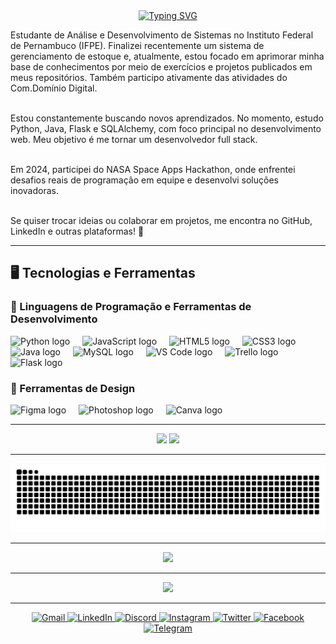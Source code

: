 <div align="center">
  <a href="https://git.io/typing-svg">
    <img src="https://readme-typing-svg.herokuapp.com?font=Press+Start+2P&weight=500&size=25&pause=1000&color=FFFFFF&center=true&width=435&lines=Olá%F0%9F%91%8B%2C+eu+sou+Yuri!" alt="Typing SVG" />
  </a>
</div>

<p align="left">
  Estudante de Análise e Desenvolvimento de Sistemas no Instituto Federal de Pernambuco (IFPE). Finalizei recentemente um sistema de gerenciamento de estoque e, atualmente, estou focado em aprimorar minha base de conhecimentos por meio de exercícios e projetos publicados em meus repositórios. Também participo ativamente das atividades do Com.Domínio Digital.<br><br>

  Estou constantemente buscando novos aprendizados. No momento, estudo Python, Java, Flask e SQLAlchemy, com foco principal no desenvolvimento web. Meu objetivo é me tornar um desenvolvedor full stack.<br><br>

  Em 2024, participei do NASA Space Apps Hackathon, onde enfrentei desafios reais de programação em equipe e desenvolvi soluções inovadoras.<br><br>

  Se quiser trocar ideias ou colaborar em projetos, me encontra no GitHub, LinkedIn e outras plataformas! 🚀
</p>

---

## 🖥️ Tecnologias e Ferramentas  

### 🚀 Linguagens de Programação e Ferramentas de Desenvolvimento
<div align="left">
  <img src="https://cdn.jsdelivr.net/gh/devicons/devicon/icons/python/python-original.svg" height="40" alt="Python logo" />
  <img width="12" />
  <img src="https://cdn.jsdelivr.net/gh/devicons/devicon/icons/javascript/javascript-original.svg" height="40" alt="JavaScript logo" />
  <img width="12" />
  <img src="https://cdn.jsdelivr.net/gh/devicons/devicon/icons/html5/html5-original.svg" height="40" alt="HTML5 logo" />
  <img width="12" />
  <img src="https://cdn.jsdelivr.net/gh/devicons/devicon/icons/css3/css3-original.svg" height="40" alt="CSS3 logo" />
  <img width="12" />
  <img src="https://cdn.jsdelivr.net/gh/devicons/devicon/icons/java/java-original.svg" height="40" alt="Java logo" />
  <img width="12" />
  <img src="https://devicon-website.vercel.app/api/mysql/original.svg" height="40" alt="MySQL logo" />
  <img width="12" />
  <img src="https://devicon-website.vercel.app/api/vscode/original.svg" height="40" alt="VS Code logo" />
  <img width="12" />
  <img src="https://devicon-website.vercel.app/api/trello/plain.svg" height="40" alt="Trello logo" />
  <img width="12" />
  <picture>
    <source srcset="https://devicon-website.vercel.app/api/flask/original.svg?color=%23FFFFFF" media="(prefers-color-scheme: dark)">
    <img src="https://devicon-website.vercel.app/api/flask/original.svg?color=%23010101" height="40" alt="Flask logo" />
  </picture>
</div>

### 🎨 Ferramentas de Design  
<div align="left">
  <img src="https://devicon-website.vercel.app/api/figma/original.svg" height="40" alt="Figma logo" />
  <img width="12" />
  <img src="https://devicon-website.vercel.app/api/photoshop/plain.svg" height="40" alt="Photoshop logo" />
  <img width="12" />
  <img src="https://devicon-website.vercel.app/api/canva/original.svg" height="40" alt="Canva logo" />
</div>

---

<div align="center">
  <img src="https://github-readme-stats.vercel.app/api?username=Yuriportf&show_icons=true&include_all_commits=true&count_private=true&theme=github_dark&hide_border=false" height="150" />
  <img src="https://github-readme-stats.vercel.app/api/top-langs?username=Yuriportf&layout=compact&langs_count=6&theme=github_dark&hide_border=false" height="150" />
</div>

---

<div align="center">
  <img src="https://raw.githubusercontent.com/Yuriportf/Yuriportf/output/snake.svg" alt="Snake animation" />
</div>

---

<div align="center">
  <img height="200" src="https://media0.giphy.com/media/v1.Y2lkPTc5MGI3NjExcTZxN245eXF5Z3c0cHppamVoaW14YmJuaHpnYjN5bTh3ZzhwbGdtYSZlcD12MV9pbnRlcm5hbF9naWZfYnlfaWQmY3Q9Zw/HscDLzkO8EOTmgkhQP/giphy.gif" />
</div>

---

<div align="center">
  <img src="https://visitor-badge.laobi.icu/badge?page_id=Yuriportf.Yuriportf&left_color=seagreen&right_color=seagreen" />
</div>

---

<div align="center">
  <a href="mailto:ysoli7777@gmail.com" target="_blank">
    <img src="https://img.shields.io/badge/Gmail-D14836?style=for-the-badge&logo=gmail&logoColor=white" alt="Gmail" />
  </a>

  <a href="https://www.linkedin.com/in/yuri-oliveira-aqui" target="_blank">
    <img src="https://img.shields.io/badge/LinkedIn-0077B5?style=for-the-badge&logo=linkedin&logoColor=white" alt="LinkedIn" />
  </a>

  <a href="https://discord.com/users/967015974580658226" target="_blank">
    <img src="https://img.shields.io/badge/Discord-7289DA?style=for-the-badge&logo=discord&logoColor=white" alt="Discord" />
  </a>

  <a href="https://www.instagram.com/_yurioliv_/" target="_blank">
    <img src="https://img.shields.io/badge/Instagram-E4405F?style=for-the-badge&logo=instagram&logoColor=white" alt="Instagram" />
  </a>

  <a href="https://x.com/ysolivcod" target="_blank">
    <img src="https://img.shields.io/badge/Twitter-1DA1F2?style=for-the-badge&logo=twitter&logoColor=white" alt="Twitter" />
  </a>

  <a href="https://www.facebook.com/profile.php?id=100082949528674" target="_blank">
    <img src="https://img.shields.io/badge/Facebook-1877F2?style=for-the-badge&logo=facebook&logoColor=white" alt="Facebook" />
  </a>

  <a href="https://t.me/+5547997089153" target="_blank">
    <img src="https://img.shields.io/badge/Telegram-26A5E4?style=for-the-badge&logo=telegram&logoColor=white" alt="Telegram" />
  </a>
</div>
